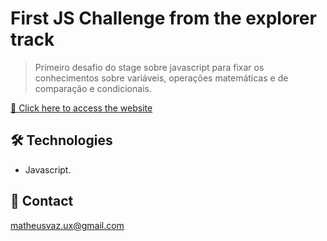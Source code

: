 # First JS Challenge from the explorer track

> Primeiro desafio do stage sobre javascript para fixar os conhecimentos sobre variáveis, operações matemáticas e de comparação e condicionais.

[🔗 Click here to access the website](https://matheusvaz-dev.github.io/js-challenge-phase-12/)

## 🛠️ Technologies

- Javascript.

## 📧 Contact

matheusvaz.ux@gmail.com
